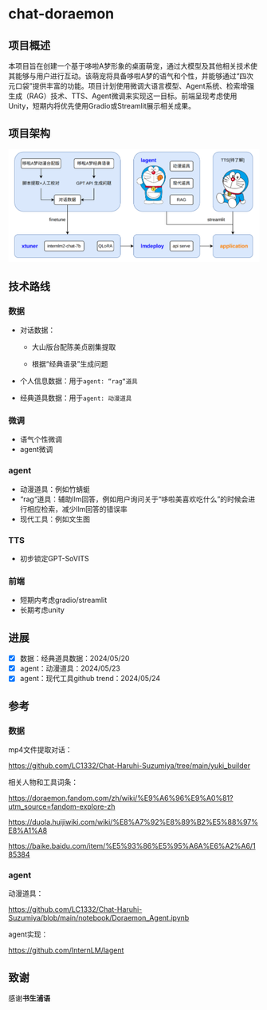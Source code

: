 # chat-doraemon

## 项目概述

本项目旨在创建一个基于哆啦A梦形象的桌面萌宠，通过大模型及其他相关技术使其能够与用户进行互动。该萌宠将具备哆啦A梦的语气和个性，并能够通过“四次元口袋”提供丰富的功能。项目计划使用微调大语言模型、Agent系统、检索增强生成（RAG）技术、TTS、Agent微调来实现这一目标。前端呈现考虑使用Unity，短期内将优先使用Gradio或Streamlit展示相关成果。

## 项目架构

![](./assets/frameworkv0.1.png)

## 技术路线

### 数据

* 对话数据：

  - 大山版台配陈美贞剧集提取

  - 根据“经典语录”生成问题

* 个人信息数据：用于`agent: “rag“道具`

* 经典道具数据：用于`agent: 动漫道具`

### 微调

- 语气个性微调
- agent微调

### agent

- 动漫道具：例如竹蜻蜓
- “rag“道具：辅助llm回答，例如用户询问关于“哆啦美喜欢吃什么”的时候会进行相应检索，减少llm回答的错误率
- 现代工具：例如文生图

### TTS

* 初步锁定GPT-SoVITS

### 前端

* 短期内考虑gradio/streamlit
* 长期考虑unity

## 进展

- [x] 数据：经典道具数据：2024/05/20
- [x] agent：动漫道具：2024/05/23
- [x] agent：现代工具github trend：2024/05/24

## 参考

### 数据

mp4文件提取对话：

https://github.com/LC1332/Chat-Haruhi-Suzumiya/tree/main/yuki_builder

相关人物和工具词条：

https://doraemon.fandom.com/zh/wiki/%E9%A6%96%E9%A0%81?utm_source=fandom-explore-zh

https://duola.huijiwiki.com/wiki/%E8%A7%92%E8%89%B2%E5%88%97%E8%A1%A8

https://baike.baidu.com/item/%E5%93%86%E5%95%A6A%E6%A2%A6/185384

### agent

动漫道具：

https://github.com/LC1332/Chat-Haruhi-Suzumiya/blob/main/notebook/Doraemon_Agent.ipynb

agent实现：

https://github.com/InternLM/lagent

## 致谢

感谢**书生浦语**

